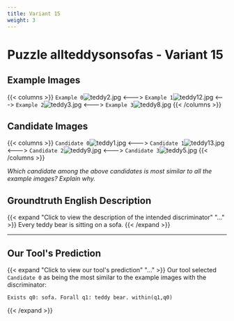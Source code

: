 ```yaml
---
title: Variant 15
weight: 3
---
```


# Puzzle allteddysonsofas - Variant 15

## Example Images
{{< columns >}}
`Example 0`![teddy2.jpg](/natscene_data/images/teddy2.jpg)
<--->
`Example 1`![teddy12.jpg](/natscene_data/images/teddy12.jpg)
<--->
`Example 2`![teddy3.jpg](/natscene_data/images/teddy3.jpg)
<--->
`Example 3`![teddy8.jpg](/natscene_data/images/teddy8.jpg)
{{< /columns >}}

## Candidate Images
{{< columns >}}
`Candidate 0`![teddy1.jpg](/natscene_data/images/teddy1.jpg)
<--->
`Candidate 1`![teddy13.jpg](/natscene_data/images/teddy13.jpg)
<--->
`Candidate 2`![teddy9.jpg](/natscene_data/images/teddy9.jpg)
<--->
`Candidate 3`![teddy5.jpg](/natscene_data/images/teddy5.jpg)
{{< /columns >}}

*Which candidate among the above candidates is most similar to all the example images? Explain why.*

## Groundtruth English Description

{{< expand "Click to view the description of the intended discriminator" "..." >}}
Every teddy bear is sitting on a sofa.
{{< /expand >}}

---



## Our Tool's Prediction

{{< expand "Click to view our tool's prediction" "..." >}}
Our tool selected `Candidate 0` as being the most similar to the example images with the discriminator:
```plaintext
Exists q0: sofa. Forall q1: teddy bear. within(q1,q0)
```
{{< /expand >}}
